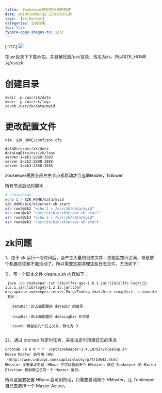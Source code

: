 ```yaml
---
title:  Zookeeper的配置容器的搭建
date: 2018年08月06日 22时15分52秒
tags:  [zk,Docker]
categories: 安装部署
toc: true
typora-copy-images-to: ipic
---
```


[TOC]
![](http://img.gangtieguo.cn/006tNbRwgy1fu554uqh0pj31660fwta8.jpg)

在usr目录下下载zk包，并且解压到/usr/目录，改名为zk，所以$ZK_HOME为/usr/zk

# 创建目录

```
mkdir -p /usr/zk/data
mkdir -p /usr/zk/logs
touch /usr/zk/data/myid
```

<!--more -->

# 更改配置文件

`vim  $ZK_HOME/conf/zoo.cfg`

```
dataDir=/usr/zk/data
dataLogDir=/usr/zk/logs
server.1=zk1:2888:3888
server.2=zk2:2888:3888
server.3=zk3:2888:3888
```

zookeeper需要全部左右节点都启动才会选举leader，follower

所有节点启动的脚本

```bash
# !/bin/bash
echo 1 > $ZK_HOME/data/myid
$ZK_HOME/bin/zkServer.sh start
ssh root@zk2 "echo 2 > /usr/zk/data/myid"
ssh root@zk2 "/usr/zk/bin/zkServer.sh start"
ssh root@zk3 "echo 3 > /usr/zk/data/myid"
ssh root@zk3 "/usr/zk/bin/zkServer.sh start"
```





# zk问题

1、由于 zk 运行一段时间后，会产生大量的日志文件，把磁盘空间占满，导致整个机器进程都不能活动了，所以需要定期清理这些日志文件，方法如下：

1）、写一个脚本文件 cleanup.sh 内容如下：

```
 java -cp zookeeper.jar:lib/slf4j-api-1.6.1.jar:lib/slf4j-log4j12-1.6.1.jar:lib/log4j-1.2.15.jar:conf org.apache.zookeeper.server.PurgeTxnLog <dataDir> <snapDir> -n <count>
 其中：

　　dataDir：即上面配置的 dataDir 的目录
　　
　　snapDir：即上面配置的 dataLogDir 的目录

　　count：保留前几个日志文件，默认为 3


```

2）、通过 crontab 写定时任务，来完成定时清理日志的需求

```
crontab -e 0 0 * *  /opt/zookeeper-3.4.10/bin/cleanup.sh
HBase Master 高可用（HA）（http://www.cnblogs.com/captainlucky/p/4710642.html）
HMaster 没有单点问题，HBase 中可以启动多个 HMaster，通过 Zookeeper 的 Master Election 机制保证总有一个 Master 运行。
```

所以这里要配置 HBase 高可用的话，只需要启动两个 HMaster，让 Zookeeper 自己去选择一个 Master Acitve。